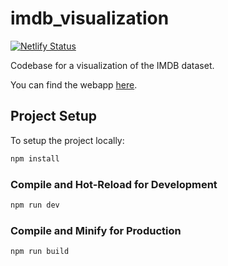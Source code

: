 # imdb_visualization

[![Netlify Status](https://api.netlify.com/api/v1/badges/a64cc692-deb8-41ee-908e-92fb194d8e47/deploy-status)](https://app.netlify.com/sites/imdbviz/deploys)

Codebase for a visualization of the IMDB dataset.

You can find the webapp [here](https://imdbviz.netlify.app/).

## Project Setup

To setup the project locally:

```sh
npm install
```

### Compile and Hot-Reload for Development

```sh
npm run dev
```

### Compile and Minify for Production

```sh
npm run build
```
